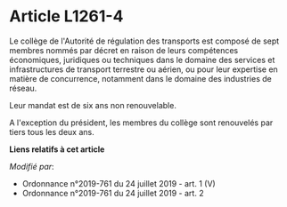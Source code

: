 # Article L1261-4

Le collège de l'Autorité de régulation des transports est composé de sept membres nommés par décret en raison de leurs
compétences économiques, juridiques ou techniques dans le domaine des services et infrastructures de transport terrestre ou
aérien, ou pour leur expertise en matière de concurrence, notamment dans le domaine des industries de réseau.

Leur mandat est de six ans non renouvelable.

A l'exception du président, les membres du collège sont renouvelés par tiers tous les deux ans.

**Liens relatifs à cet article**

_Modifié par_:

  - Ordonnance n°2019-761 du 24 juillet 2019 - art. 1 (V)
  - Ordonnance n°2019-761 du 24 juillet 2019 - art. 2
